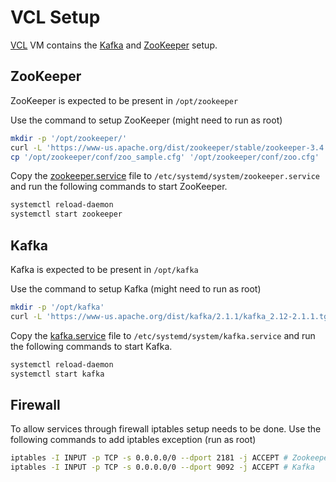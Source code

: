 # VCL Setup

[VCL](https://vcl.ncsu.edu/) VM contains the [Kafka](https://kafka.apache.org/) and [ZooKeeper](https://zookeeper.apache.org/) setup.

## ZooKeeper

ZooKeeper is expected to be present in `/opt/zookeeper`

Use the command to setup ZooKeeper (might need to run as root)

```sh
mkdir -p '/opt/zookeeper/'
curl -L 'https://www-us.apache.org/dist/zookeeper/stable/zookeeper-3.4.13.tar.gz' | tar xz -C '/opt/zookeeper/' --strip-components=1
cp '/opt/zookeeper/conf/zoo_sample.cfg' '/opt/zookeeper/conf/zoo.cfg'
```

Copy the [zookeeper.service](./zookeeper.service) file to `/etc/systemd/system/zookeeper.service` and run the following commands to start ZooKeeper.
```sh
systemctl reload-daemon
systemctl start zookeeper
```

## Kafka

Kafka is expected to be present in `/opt/kafka`

Use the command to setup Kafka (might need to run as root)

```sh
mkdir -p '/opt/kafka'
curl -L 'https://www-us.apache.org/dist/kafka/2.1.1/kafka_2.12-2.1.1.tgz' | tar xz -C '/opt/kafka/' --strip-components=1
```

Copy the [kafka.service](./kafka.service) file to `/etc/systemd/system/kafka.service` and run the following commands to start Kafka.
```sh
systemctl reload-daemon
systemctl start kafka
```

## Firewall

To allow services through firewall iptables setup needs to be done. Use the following commands to add iptables exception (run as root)

```sh
iptables -I INPUT -p TCP -s 0.0.0.0/0 --dport 2181 -j ACCEPT # Zookeeper
iptables -I INPUT -p TCP -s 0.0.0.0/0 --dport 9092 -j ACCEPT # Kafka
```
